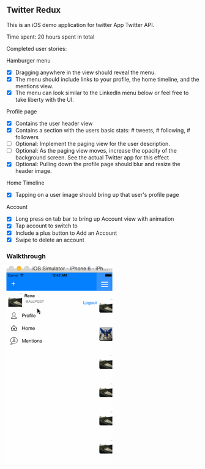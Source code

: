 ## Twitter Redux

This is an iOS demo application for twitter App Twitter API.

Time spent: 20 hours spent in total

Completed user stories:

Hamburger menu
- [x] Dragging anywhere in the view should reveal the menu.
- [x] The menu should include links to your profile, the home timeline, and the mentions view.
- [x] The menu can look similar to the LinkedIn menu below or feel free to take liberty with the UI.

Profile page
- [x] Contains the user header view
- [x] Contains a section with the users basic stats: # tweets, # following, # followers
- [ ] Optional: Implement the paging view for the user description.
- [ ] Optional: As the paging view moves, increase the opacity of the background screen. See the actual Twitter app for this effect
- [x] Optional: Pulling down the profile page should blur and resize the header image.

Home Timeline
- [x] Tapping on a user image should bring up that user's profile page

Account
- [x] Long press on tab bar to bring up Account view with animation
- [x] Tap account to switch to
- [x] Include a plus button to Add an Account
- [x] Swipe to delete an account
 
### Walkthrough

![Video Walkthrough](week4_demo_ydlin.gif)
